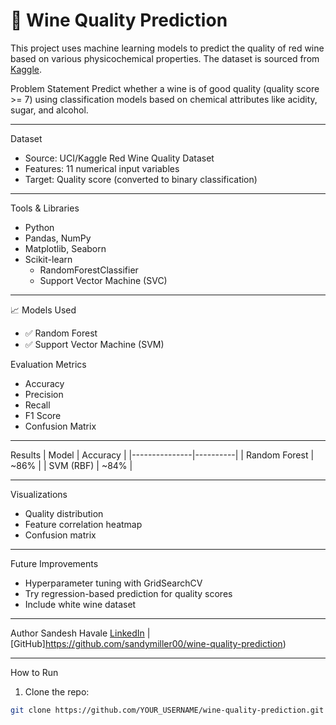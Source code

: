 # 🍷 Wine Quality Prediction

This project uses machine learning models to predict the quality of red wine based on various physicochemical properties. The dataset is sourced from [Kaggle](https://www.kaggle.com/datasets/uciml/red-wine-quality-cortez-et-al-2009).

 Problem Statement
Predict whether a wine is of good quality (quality score >= 7) using classification models based on chemical attributes like acidity, sugar, and alcohol.

---

 Dataset
- Source: UCI/Kaggle Red Wine Quality Dataset
- Features: 11 numerical input variables
- Target: Quality score (converted to binary classification)

---

 Tools & Libraries
- Python
- Pandas, NumPy
- Matplotlib, Seaborn
- Scikit-learn
  - RandomForestClassifier
  - Support Vector Machine (SVC)

---

📈 Models Used
- ✅ Random Forest
- ✅ Support Vector Machine (SVM)

 Evaluation Metrics
- Accuracy
- Precision
- Recall
- F1 Score
- Confusion Matrix

---

 Results
| Model         | Accuracy |
|---------------|----------|
| Random Forest | ~86%     |
| SVM (RBF)     | ~84%     |

---

 Visualizations
- Quality distribution
- Feature correlation heatmap
- Confusion matrix

---

Future Improvements
- Hyperparameter tuning with GridSearchCV
- Try regression-based prediction for quality scores
- Include white wine dataset

---

Author
Sandesh Havale
[LinkedIn](www.linkedin.com/in/sandesh-havale-a28609249) | [GitHub]https://github.com/sandymiller00/wine-quality-prediction)

---

 How to Run
1. Clone the repo:
```bash
git clone https://github.com/YOUR_USERNAME/wine-quality-prediction.git
